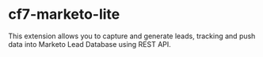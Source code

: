# cf7-marketo-lite
This extension allows you to capture and generate leads, tracking and push data into Marketo Lead Database using REST API.
